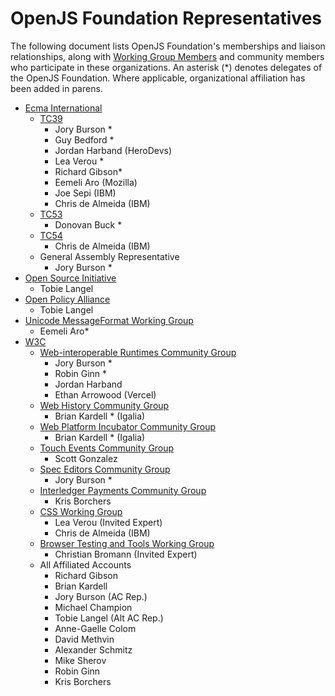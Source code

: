 # OpenJS Foundation Representatives

The following document lists OpenJS Foundation's memberships and liaison relationships, along with [Working Group Members] and community members who participate in these organizations. An asterisk (*) denotes delegates of the OpenJS Foundation. Where applicable, organizational affiliation has been added in parens.

* [Ecma International]
  * [TC39]
    * Jory Burson *
    * Guy Bedford *
    * Jordan Harband (HeroDevs)
    * Lea Verou *
    * Richard Gibson*
    * Eemeli Aro (Mozilla)
    * Joe Sepi (IBM)
    * Chris de Almeida (IBM)
  * [TC53]
    * Donovan Buck *
  * [TC54]
    * Chris de Almeida (IBM)
  * General Assembly Representative
    * Jory Burson *
* [Open Source Initiative]
  * Tobie Langel
* [Open Policy Alliance]
  * Tobie Langel
* [Unicode MessageFormat Working Group]
  * Eemeli Aro*
* [W3C]
  * [Web-interoperable Runtimes Community Group]
    * Jory Burson *
    * Robin Ginn *
    * Jordan Harband
    * Ethan Arrowood (Vercel)
  * [Web History Community Group]
    * Brian Kardell * (Igalia)
  * [Web Platform Incubator Community Group]
    * Brian Kardell * (Igalia)
  * [Touch Events Community Group]
    * Scott Gonzalez
  * [Spec Editors Community Group]
    * Jory Burson *
  * [Interledger Payments Community Group]
    * Kris Borchers
  * [CSS Working Group]
    * Lea Verou (Invited Expert)
    * Chris de Almeida (IBM)
  * [Browser Testing and Tools Working Group]
    * Christian Bromann (Invited Expert)
  * All Affiliated Accounts
    * Richard Gibson
    * Brian Kardell
    * Jory Burson (AC Rep.)
    * Michael Champion
    * Tobie Langel (Alt AC Rep.)
    * Anne-Gaelle Colom
    * David Methvin
    * Alexander Schmitz
    * Mike Sherov
    * Robin Ginn
    * Kris Borchers

[Working Group Members]: https://github.com/openjs-foundation/standards#working-group-members
[Ecma International]: https://www.ecma-international.org
[Open Source Initiative]: https://opensource.org/
[Open Policy Alliance]: https://opensource.org/programs/open-policy-alliance/
[TC39]: https://tc39.es/
[TC53]: https://www.ecma-international.org/technical-committees/tc53/
[TC54]: https://www.ecma-international.org/technical-committees/tc54/
[W3C]: https://www.w3.org/
[Unicode MessageFormat Working Group]: https://github.com/unicode-org/message-format-wg
[Interledger Payments Community Group]: https://www.w3.org/community/interledger/
[Web-interoperable Runtimes Community Group]: https://www.w3.org/community/wintercg/
[Touch Events Community Group]: https://www.w3.org/community/touchevents/
[Web History Community Group]: https://www.w3.org/community/webhistory/
[Web Platform Incubator Community Group]: https://www.w3.org/community/wicg/
[Spec Editors Community Group]: https://www.w3.org/community/speced-cg/
[CSS Working Group]: https://www.w3.org/groups/wg/css/
[Browser Testing and Tools Working Group]: https://www.w3.org/groups/wg/browser-tools-testing/
